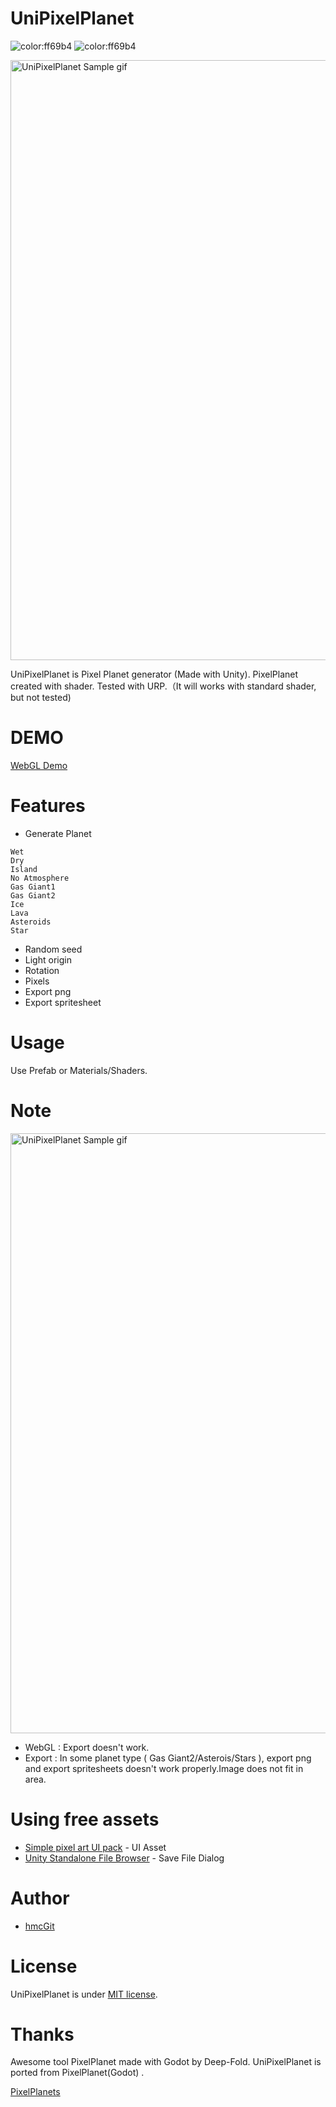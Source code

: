# UniPixelPlanet
![color:ff69b4](https://img.shields.io/badge/licence-MIT-blue)
![color:ff69b4](https://img.shields.io/badge/shader-URP-green)

<img src="https://raw.githubusercontent.com/hmcGit/UniPixelPlanet/master/unipp.gif" width="960" alt="UniPixelPlanet Sample gif">

UniPixelPlanet is Pixel Planet generator (Made with Unity).
PixelPlanet created with shader.
Tested with URP.（It will works with standard shader, but not tested)


# DEMO
 
 [WebGL Demo](https://hmcgit.github.io/UniPixelPlanetWebGLDemo/)
 
# Features
  
* Generate Planet 
 ```
 Wet
 Dry
 Island
 No Atmosphere
 Gas Giant1
 Gas Giant2
 Ice
 Lava
 Asteroids
 Star
 ```
* Random seed
* Light origin
* Rotation
* Pixels
* Export png 
* Export spritesheet

# Usage
 
Use Prefab or Materials/Shaders.
 
# Note
 
<img src="https://user-images.githubusercontent.com/7788005/110446476-8d91ea80-8102-11eb-8c4a-f1ff1f1b6ff4.gif" width="960" alt="UniPixelPlanet Sample gif">

* WebGL : Export doesn't work.
* Export : In some planet type ( Gas Giant2/Asterois/Stars ), export png and export spritesheets doesn't work properly.Image does not fit in area.

# Using free assets
 
* [Simple pixel art UI pack](https://kobliznik.itch.io/pixel-ui-pack) - UI Asset
* [Unity Standalone File Browser](https://github.com/gkngkc/UnityStandaloneFileBrowser) - Save File Dialog 

# Author

* [hmcGit](https://github.com/hmcGit)
 
# License
 
UniPixelPlanet is under [MIT license](https://en.wikipedia.org/wiki/MIT_License).

# Thanks

Awesome tool PixelPlanet made with Godot by Deep-Fold.
UniPixelPlanet is ported from PixelPlanet(Godot) .

[PixelPlanets](https://github.com/Deep-Fold/PixelPlanets)
